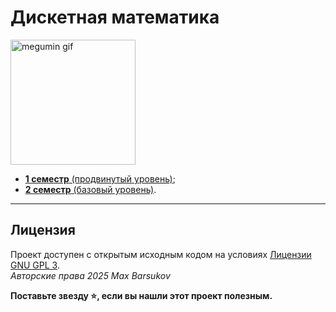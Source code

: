 # Дискетная математика

<img alt="megumin gif" src="https://github.com/maxbarsukov/itmo/blob/master/.docs/fgo-megumin.gif" height="200">

- [**1 семестр** (продвинутый уровень)](./продвинутая);
- [**2 семестр** (базовый уровень)](./базовая).

---

## Лицензия <a name="license"></a>

Проект доступен с открытым исходным кодом на условиях [Лицензии GNU GPL 3](https://opensource.org/license/gpl-3-0/). \
*Авторские права 2025 Max Barsukov*

**Поставьте звезду :star:, если вы нашли этот проект полезным.**
